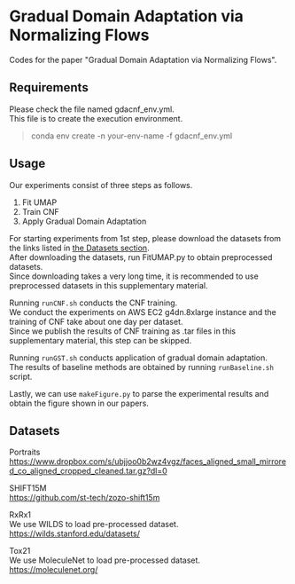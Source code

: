 # Gradual Domain Adaptation via Normalizing Flows
Codes for the paper "Gradual Domain Adaptation via Normalizing Flows".

## Requirements
Please check the file named gdacnf_env.yml.  
This file is to create the execution environment.  
>conda env create -n your-env-name -f gdacnf_env.yml

## Usage
Our experiments consist of three steps as follows.
1. Fit UMAP
2. Train CNF
3. Apply Gradual Domain Adaptation  

For starting experiments from 1st step, please download the datasets from the links listed in [the Datasets section](#Datasets).  
After downloading the datasets, run FitUMAP.py to obtain preprocessed datasets.  
Since downloading takes a very long time, it is recommended to use preprocessed datasets in this supplementary material.  
  
Running `runCNF.sh` conducts the CNF training.  
We conduct the experiments on AWS EC2 g4dn.8xlarge instance and the training of CNF take about one day per dataset.  
Since we publish the results of CNF training as .tar files in this supplementary material, this step can be skipped.  

Running `runGST.sh` conducts application of gradual domain adaptation.  
The results of baseline methods are obtained by running `runBaseline.sh` script.  

Lastly, we can use `makeFigure.py` to parse the experimental results and obtain the figure shown in our papers.  

<a id="Datasets"></a>
## Datasets
Portraits  
https://www.dropbox.com/s/ubjjoo0b2wz4vgz/faces_aligned_small_mirrored_co_aligned_cropped_cleaned.tar.gz?dl=0

SHIFT15M  
https://github.com/st-tech/zozo-shift15m  

RxRx1  
We use WILDS to load pre-processed dataset.  
https://wilds.stanford.edu/datasets/  

Tox21  
We use MoleculeNet to load pre-processed dataset.  
https://moleculenet.org/
